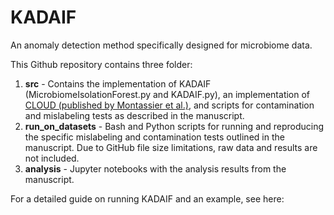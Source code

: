 # KADAIF

An anomaly detection method specifically designed for microbiome data. 

This Github repository contains three folder:
1. **src** - Contains the implementation of KADAIF (MicrobiomeIsolationForest.py and KADAIF.py), an implementation of [CLOUD (published by Montassier et al.)](https://link.springer.com/article/10.1186/s40168-018-0514-4), and scripts for contamination and mislabeling tests as described in the manuscript.
2. **run_on_datasets** - Bash and Python scripts for running and reproducing the specific mislabeling and contamination tests outlined in the manuscript. Due to GitHub file size limitations, raw data and results are not included.
3. **analysis** - Jupyter notebooks with the analysis results from the manuscript.

For a detailed guide on running KADAIF and an example, see here:
